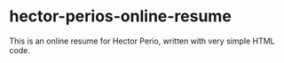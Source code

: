 # hector-perios-online-resume

This is an online resume for Hector Perio, written with very simple HTML code.
